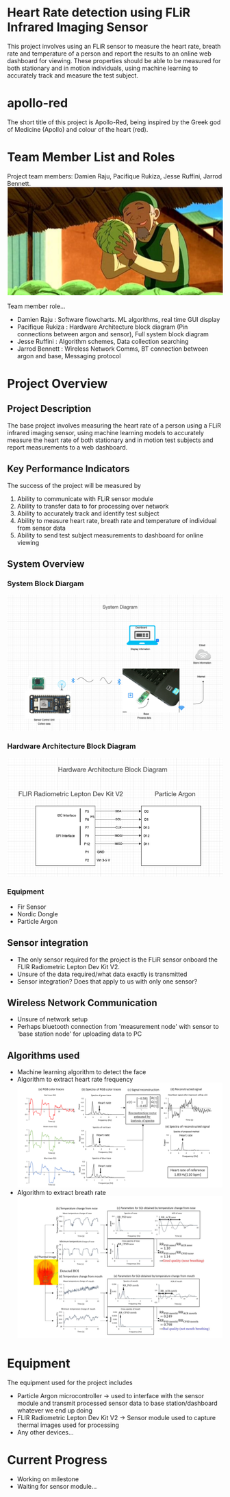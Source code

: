 # Heart Rate detection using FLiR Infrared Imaging Sensor
This project involves using an FLiR sensor to measure the heart rate, breath rate and temperature of a person and report the results to an online web dashboard for viewing. These properties should be able to be measured for both stationary and in motion individuals, using machine learning to accurately track and measure the test subject.

# apollo-red
The short title of this project is Apollo-Red, being inspired by the Greek god of Medicine (Apollo) and colour of the heart (red).

# Team Member List and Roles
Project team members: Damien Raju, Pacifique Rukiza, Jesse Ruffini, Jarrod Bennett.
![](images/Cabbage-merchant-in-Avatar-The-Last-Airbender.png)

Team member role...
* Damien Raju : Software flowcharts. ML algorithms, real time GUI display
* Pacifique Rukiza : Hardware Architecture block diagram (Pin connections between argon and sensor), Full system block diagram
* Jesse Ruffini : Algorithm schemes, Data collection searching
* Jarrod Bennett : Wireless Network Comms, BT connection between argon and base, Messaging protocol

# Project Overview
## Project Description
The base project involves measuring the heart rate of a person using a FLiR infrared imaging sensor, using machine learning models to accurately measure the heart rate of both stationary and in motion test subjects and report measurements to a web dashboard.

## Key Performance Indicators
The success of the project will be measured by
1. Ability to communicate with FLiR sensor module
2. Ability to transfer data to <unit> for processing over network
3. Ability to accurately track and identify test subject
4. Ability to measure heart rate, breath rate and temperature of individual from sensor data
5. Ability to send test subject measurements to dashboard for online viewing

## System Overview
### System Block Diargam
![](images/Screen%20Shot%202021-05-18%20at%201.40.25%20am.png)
### Hardware Architecture Block Diagram
![](images/Screen%20Shot%202021-05-18%20at%2012.59.01%20am.png)
### Equipment 
- Fir Sensor 
- Nordic Dongle
- Particle Argon

## Sensor integration
- The only sensor required for the project is the FLiR sensor onboard the FLIR Radiometric Lepton Dev Kit V2. 
- Unsure of the data required/what data exactly is transmitted
- Sensor integration? Does that apply to us with only one sensor?

## Wireless Network Communication
- Unsure of network setup
- Perhaps bluetooth connection from 'measurement node' with sensor to 'base station node' for uploading data to PC

## Algorithms used
- Machine learning algorithm to detect the face
- Algorithm to extract heart rate frequency
![](images/HR.png)
- Algorithm to extract breath rate 
![](images/breath.png)

# Equipment
The equipment used for the project includes
- Particle Argon microcontroller -> used to interface with the sensor module and transmit processed sensor data to base station/dashboard whatever we end up doing
- FLIR Radiometric Lepton Dev Kit V2 -> Sensor module used to capture thermal images used for processing
- Any other devices...

# Current Progress
- Working on milestone
- Waiting for sensor module...
